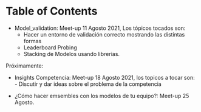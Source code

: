 # Table of Contents

- Model_validation: Meet-up 11 Agosto 2021, Los tópicos tocados son:
    - Hacer un entorno de validación correcto mostrando las distintas formas
    - Leaderboard Probing
    - Stacking de Modelos usando librerias.

Próximamente:

- Insights Competencia: Meet-up 18 Agosto 2021, los topicos a tocar son:
      - Discutir y dar ideas sobre el problema de la competencia

- ¿Cómo hacer emsembles con los modelos de tu equipo?: Meet-up 25 Agosto.
